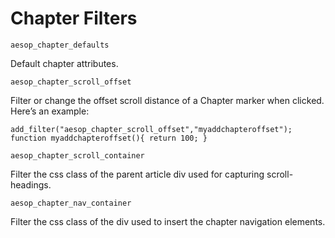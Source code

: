 Chapter Filters
==========

`aesop_chapter_defaults`

Default chapter attributes.

`aesop_chapter_scroll_offset`

Filter or change the offset scroll distance of a Chapter marker when clicked. Here’s an example:

`add_filter("aesop_chapter_scroll_offset","myaddchapteroffset");
function myaddchapteroffset(){
return 100;
}`

`aesop_chapter_scroll_container`

Filter the css class of the parent article div used for capturing scroll-headings.

`aesop_chapter_nav_container`

Filter the css class of the div used to insert the chapter navigation elements.